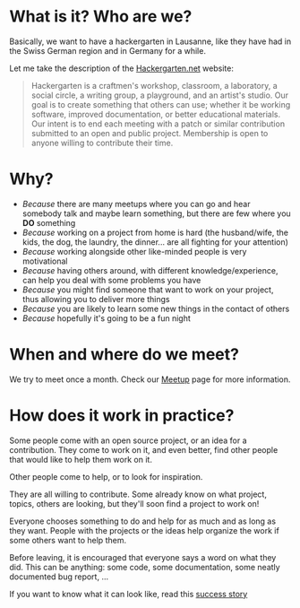 # What is it? Who are we?

Basically, we want to have a hackergarten in Lausanne, like they have had in
the Swiss German region and in Germany for a while.

Let me take the description of the
[Hackergarten.net](http://hackergarten.net/) website:

> Hackergarten is a craftmen's workshop, classroom, a laboratory, a social
> circle, a writing group, a playground, and an artist's studio. Our goal is to
> create something that others can use; whether it be working software, improved
> documentation, or better educational materials. Our intent is to end each
> meeting with a patch or similar contribution submitted to an open and public
> project. Membership is open to anyone willing to contribute their time.

# Why?

* _Because_ there are many meetups where you can go and hear somebody talk and
  maybe learn something, but there are few where you **DO** something
* _Because_ working on a project from home is hard (the husband/wife, the
  kids, the dog, the laundry, the dinner... are all fighting for your attention)
* _Because_ working alongside other like-minded people is very motivational
* _Because_ having others around, with different knowledge/experience, can help
  you deal with some problems you have
* _Because_ you might find someone that want to work on your project, thus
  allowing you to deliver more things
* _Because_ you are likely to learn some new things in the contact of others
* _Because_ hopefully it's going to be a fun night

# When and where do we meet?

We try to meet once a month. Check our [Meetup]() page for more information.

# How does it work in practice?

Some people come with an open source project, or an idea for a contribution.
They come to work on it, and even better, find other people that would like to
help them work on it.

Other people come to help, or to look for inspiration.

They are all willing to contribute. Some already know on what project, topics,
others are looking, but they'll soon find a project to work on!

Everyone chooses something to do and help for as much and as long as they want.
People with the projects or the ideas help organize the work if some others
want to help them.

Before leaving, it is encouraged that everyone says a word on what they did.
This can be anything: some code, some documentation, some neatly documented
bug report, ...

If you want to know what it can look like, read this [success
story](/success-story.md)
